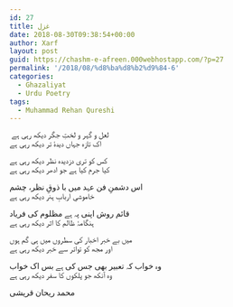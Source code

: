 ```yaml
---
id: 27
title: غزل
date: 2018-08-30T09:38:54+00:00
author: Xarf
layout: post
guid: https://chashm-e-afreen.000webhostapp.com/?p=27
permalink: '/2018/08/%d8%ba%d8%b2%d9%84-6'
categories:
  - Ghazaliyat
  - Urdu Poetry
tags:
  - Muhammad Rehan Qureshi
---
```

<div class="entry-content">
  <p>
    <span style="font-family: nastaliq;"> لعل و گہر و لختِ جگر دیکھ رہی ہے<br /> اک تازہ جہاں دیدۂ تر دیکھ رہی ہے</span>
  </p>
  
  <p>
    <span style="font-family: nastaliq;">کس کو تری دزدیدہ نظر دیکھ رہی ہے</span><br /> <span style="font-family: nastaliq;">کیا جرم کیا ہے جو ادھر دیکھ رہی ہے</span>
  </p>
</div>

<div class="entry-content">
  <p>
    <span style="font-family: nastaliq;">اس دشمنِ فن عہد میں با ذوقِ نظر، چشم</span><br /> <span style="font-family: nastaliq;">خاموشیِ اربابِ ہنر دیکھ رہی ہے</span>
  </p>
  
  <p>
    <span style="font-family: nastaliq;">قائم روش اپنی پہ ہے مظلوم کی فریاد</span><br /> <span style="font-family: nastaliq;">ہنگامۂ ظالم کا اثر دیکھ رہی ہے</span>
  </p>
</div>

<div class="entry-content">
  <p>
    <span style="font-family: nastaliq;">میں بے خبر اخبار کی سطروں میں ہی گم ہوں</span><br /> <span style="font-family: nastaliq;">اور مجھ کو تواتر سے خبر دیکھ رہی ہے</span>
  </p>
  
  <p>
    <span style="font-family: nastaliq;">وہ خواب کہ تعبیر بھی جس کی ہے بس اک خواب</span><br /> <span style="font-family: nastaliq;">وہ آنکھ جو پلکوں کا سفر دیکھ رہی ہے</span>
  </p>
  
  <p>
    <span style="font-family: nastaliq;">محمد ریحان قریشی</span>
  </p>
</div>
